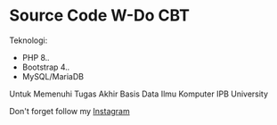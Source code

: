 # Source Code W-Do CBT

Teknologi:
- PHP 8.*.*
- Bootstrap 4.*.*
- MySQL/MariaDB

Untuk Memenuhi Tugas Akhir Basis Data Ilmu Komputer IPB University

Don't forget follow my <a href="https://www.instagram.com/althaaf1601/">Instagram</a>
